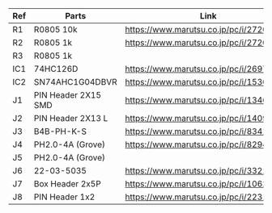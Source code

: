 | Ref | Parts | Link |
| ---- | ---- | ---- |
| R1 | R0805 10k | https://www.marutsu.co.jp/pc/i/2720378/ |
| R2 | R0805 1k | https://www.marutsu.co.jp/pc/i/2720377/ |
| R3 | R0805 1k | |
| IC1 | 74HC126D | https://www.marutsu.co.jp/pc/i/26979466/ |
| IC2 | SN74AHC1G04DBVR | https://www.marutsu.co.jp/pc/i/15305173/ |
| J1 | PIN Header 2X15 SMD | https://www.marutsu.co.jp/pc/i/1346013/ |
| J2 | PIN Header 2X13 L | https://www.marutsu.co.jp/pc/i/14093757/ |
| J3 | B4B-PH-K-S | https://www.marutsu.co.jp/pc/i/834143/ |
| J4 | PH2.0-4A (Grove) | https://www.marutsu.co.jp/pc/i/829425/ |
| J5 | PH2.0-4A (Grove) | |
| J6 | 22-03-5035 | https://www.marutsu.co.jp/pc/i/33213647/ |
| J7 | Box Header 2x5P | https://www.marutsu.co.jp/pc/i/10620/ |
| J8 | PIN Header 1x2 | https://www.marutsu.co.jp/pc/i/2231521/ |
